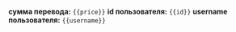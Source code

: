 **сумма перевода:** `{{price}}`
**id пользователя:** `{{id}}`
**username пользователя:**  `{{username}}`
